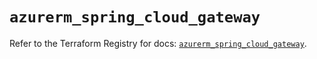 # `azurerm_spring_cloud_gateway`

Refer to the Terraform Registry for docs: [`azurerm_spring_cloud_gateway`](https://registry.terraform.io/providers/hashicorp/azurerm/4.26.0/docs/resources/spring_cloud_gateway).
